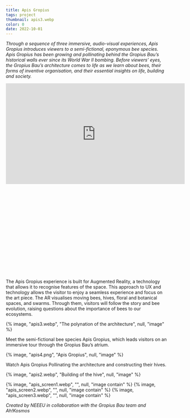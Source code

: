 ```yaml
---
title: Apis Gropius
tags: project
thumbnail: apis3.webp
color: 0
date: 2022-10-01
---
```


*Through a sequence of three immersive, audio-visual experiences, Apis Gropius introduces viewers to a semi-fictional, eponymous bee species. Apis Gropius has been growing and pollinating behind the Gropius Bau’s historical walls ever since its World War II bombing. Before viewers’ eyes, the Gropius Bau’s architecture comes to life as we learn about bees, their forms of inventive organisation, and their essential insights on life, building and society.*

<span class="more"></span>

<div class="iframe-with-asp" style="padding-bottom: 56%;">
  <iframe width="560" height="315" src="https://www.youtube.com/embed/wXO9s2QoKg8?si=UvNdJZvA7wG4avwE&amp;controls=0" title="YouTube video player" frameborder="0" allow="accelerometer; autoplay; clipboard-write; encrypted-media; gyroscope; picture-in-picture; web-share" referrerpolicy="strict-origin-when-cross-origin" allowfullscreen></iframe>
</div>

The Apis Gropius experience is built for Augmented Reality, a technology that allows it to recognise features of the space. This approach to UX and technology allows the visitor to enjoy a seamless experience and focus on the art piece. The AR visualises moving bees, hives, floral and botanical spaces, and swarms. Through them, visitors will follow the story and bee evolution, raising questions about the importance of bees to our ecosystems.

{% image, "apis3.webp", "The polynation of the architecture", null, "image" %}

Meet the semi-fictional bee species Apis Gropius, which leads visitors on an immersive tour through the Gropius Bau’s atrium.

{% image, "apis4.png", "Apis Gropius", null, "image" %}

Watch Apis Gropius Pollinating the architecture and constructing their hives.

{% image, "apis2.webp", "Building of the hive", null, "image" %}

<div class="gallery">
{% image, "apis_screen1.webp", "", null, "image contain" %}
{% image, "apis_screen2.webp", "", null, "image contain" %}
{% image, "apis_screen3.webp", "", null, "image contain" %}
</div>



*Created by NEEEU in collaboration with the Gropius Bau team and Ah!Kosmos*
